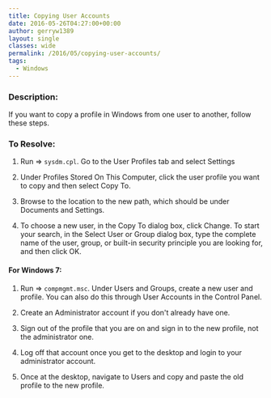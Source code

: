```yaml
---
title: Copying User Accounts
date: 2016-05-26T04:27:00+00:00
author: gerryw1389
layout: single
classes: wide
permalink: /2016/05/copying-user-accounts/
tags:
  - Windows
---
```

<!--more-->

### Description:

If you want to copy a profile in Windows from one user to another, follow these steps.

### To Resolve:

1. Run => `sysdm.cpl`. Go to the User Profiles tab and select Settings

2. Under Profiles Stored On This Computer, click the user profile you want to copy and then select Copy To.

3. Browse to the location to the new path, which should be under Documents and Settings.

4. To choose a new user, in the Copy To dialog box, click Change. To start your search, in the Select User or Group dialog box, type the complete name of the user, group, or built-in security principle you are looking for, and then click OK.

#### For Windows 7:

1. Run => `compmgmt.msc`. Under Users and Groups, create a new user and profile. You can also do this through User Accounts in the Control Panel.

2. Create an Administrator account if you don't already have one.

3. Sign out of the profile that you are on and sign in to the new profile, not the administrator one.

4. Log off that account once you get to the desktop and login to your administrator account.

5. Once at the desktop, navigate to Users and copy and paste the old profile to the new profile.